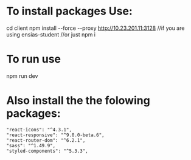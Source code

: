 # To install packages Use: 
 cd client
 npm install --force --proxy http://10.23.201.11:3128 //if you are using ensias-student 
 //or just
 npm i
# To run use 
 npm run dev 
# Also install the the folowing packages:

    "react-icons": "^4.3.1",
    "react-responsive": "^9.0.0-beta.6",
    "react-router-dom": "^6.2.1",
    "sass": "^1.49.9",
    "styled-components": "^5.3.3",


